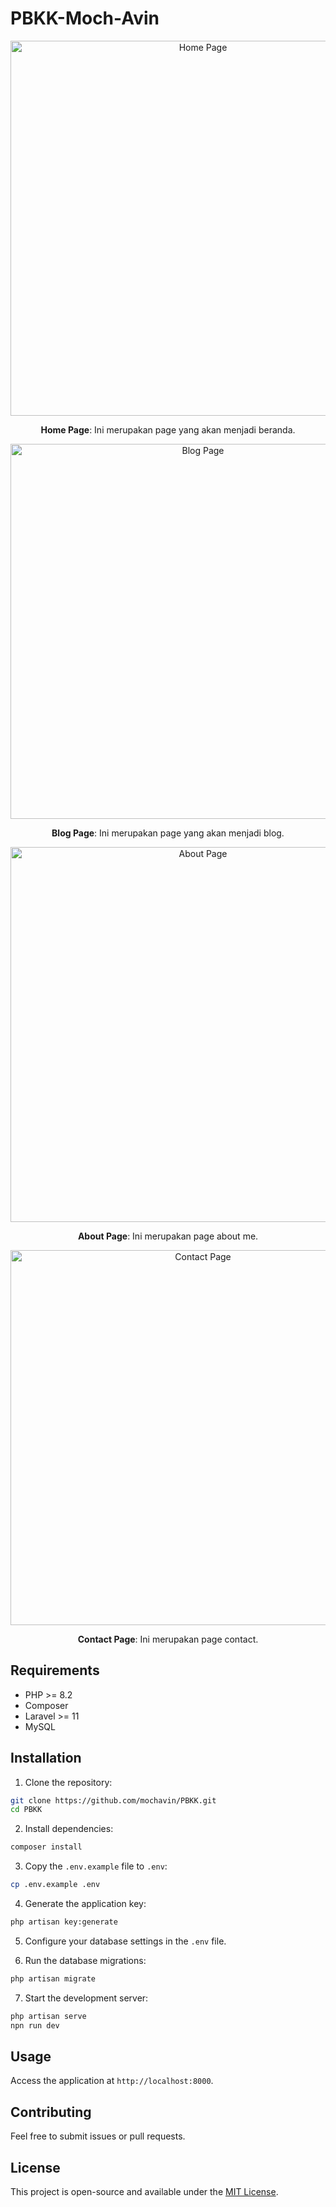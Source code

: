 # PBKK-Moch-Avin

<div align="center">
  <img src="https://github.com/user-attachments/assets/a107e54a-077f-40fa-8ac4-ae5440a109fc" alt="Home Page" width="600"/>
  <p><strong>Home Page</strong>: Ini merupakan page yang akan menjadi beranda.</p>
</div>

<div align="center">
  <img src="https://github.com/user-attachments/assets/5947f6b8-ef1c-4f10-961e-80caee778f9c" alt="Blog Page" width="600"/>
  <p><strong>Blog Page</strong>: Ini merupakan page yang akan menjadi blog.</p>
</div>

<div align="center">
  <img src="https://github.com/user-attachments/assets/7acaff29-3dbe-4e7e-af59-831c6364eb8e" alt="About Page" width="600"/>
  <p><strong>About Page</strong>: Ini merupakan page about me.</p>
</div>

<div align="center">
  <img src="https://github.com/user-attachments/assets/dede926c-8941-4db7-9369-854e4b4b52de" alt="Contact Page" width="600"/>
  <p><strong>Contact Page</strong>: Ini merupakan page contact.</p>
</div>



## Requirements

- PHP >= 8.2
- Composer
- Laravel >= 11
- MySQL

## Installation

1. Clone the repository:
  ```bash
  git clone https://github.com/mochavin/PBKK.git
  cd PBKK
  ```

2. Install dependencies:
  ```bash
  composer install
  ```

3. Copy the `.env.example` file to `.env`:
  ```bash
  cp .env.example .env
  ```

4. Generate the application key:
  ```bash
  php artisan key:generate
  ```

5. Configure your database settings in the `.env` file.

6. Run the database migrations:
  ```bash
  php artisan migrate
  ```

7. Start the development server:
  ```bash
  php artisan serve
  npn run dev
  ```

## Usage

Access the application at `http://localhost:8000`.

## Contributing

Feel free to submit issues or pull requests.

## License

This project is open-source and available under the [MIT License](LICENSE).
